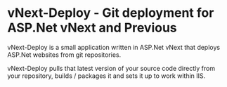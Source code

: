 # vNext-Deploy - Git deployment for ASP.Net vNext and Previous

vNext-Deploy is a small application written in ASP.Net vNext that deploys ASP.Net websites from git repositories.

vNext-Deploy pulls that latest version of your source code directly from your repository, builds / packages it and sets it up to work within IIS.





